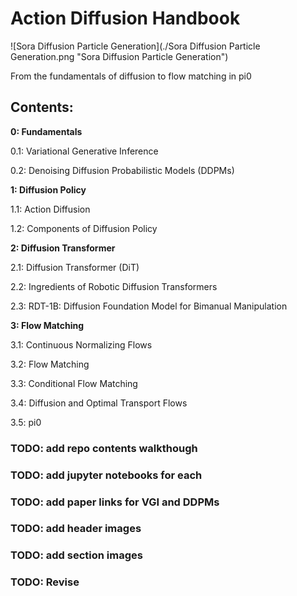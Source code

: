 # Action Diffusion Handbook

![Sora Diffusion Particle Generation](./Sora Diffusion Particle Generation.png "Sora Diffusion Particle Generation")

From the fundamentals of diffusion to flow matching in pi0

## Contents: 

**0: Fundamentals**

0.1: Variational Generative Inference

0.2: Denoising Diffusion Probabilistic Models (DDPMs)

**1: Diffusion Policy** 

1.1: Action Diffusion

1.2: Components of Diffusion Policy

**2: Diffusion Transformer**

2.1: Diffusion Transformer (DiT)

2.2: Ingredients of Robotic Diffusion Transformers  

2.3: RDT-1B: Diffusion Foundation Model for Bimanual Manipulation

**3: Flow Matching**

3.1: Continuous Normalizing Flows

3.2: Flow Matching

3.3: Conditional Flow Matching

3.4: Diffusion and Optimal Transport Flows

3.5: pi0


### TODO: add repo contents walkthough
### TODO: add jupyter notebooks for each
### TODO: add paper links for VGI and DDPMs
### TODO: add header images 
### TODO: add section images
### TODO: Revise
